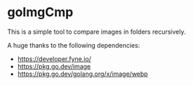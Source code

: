 # goImgCmp

This is a simple tool to compare images in folders recursively.

A huge thanks to the following dependencies:
* https://developer.fyne.io/
* https://pkg.go.dev/image
* https://pkg.go.dev/golang.org/x/image/webp
